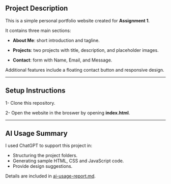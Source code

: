 ## Project Description

This is a simple personal portfolio website created for **Assignment 1**.  

It contains three main sections:  

- **About Me**: short introduction and tagline.  

- **Projects**: two projects with title, description, and placeholder images.  

- **Contact**: form with Name, Email, and Message.  

Additional features include a floating contact button and responsive design.  



---



## Setup Instructions

1- Clone this repository.

2- Open the website in the broswer by opening **index.html**.


---

## AI Usage Summary

I used ChatGPT to support this project in:

- Structuring the project folders.
- Generating sample HTML, CSS and JavaScript code.
- Provide design suggestions.

Details are included in [ai-usage-report.md](docs/ai-usage-report.md).
